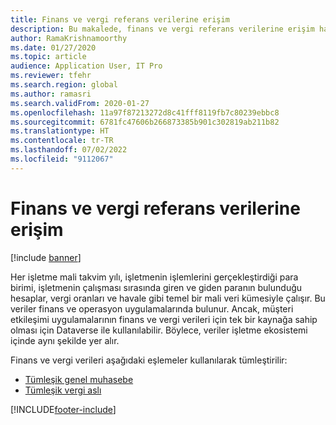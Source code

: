 ```yaml
---
title: Finans ve vergi referans verilerine erişim
description: Bu makalede, finans ve vergi referans verilerine erişim hakkında bilgi sağlanmaktadır.
author: RamaKrishnamoorthy
ms.date: 01/27/2020
ms.topic: article
audience: Application User, IT Pro
ms.reviewer: tfehr
ms.search.region: global
ms.author: ramasri
ms.search.validFrom: 2020-01-27
ms.openlocfilehash: 11a97f87213272d8c41fff8119fb7c80239ebbc8
ms.sourcegitcommit: 6781fc47606b266873385b901c302819ab211b82
ms.translationtype: HT
ms.contentlocale: tr-TR
ms.lasthandoff: 07/02/2022
ms.locfileid: "9112067"
---
```

# <a name="access-to-finance-and-tax-reference-data"></a>Finans ve vergi referans verilerine erişim

[!include [banner](../../includes/banner.md)]



Her işletme mali takvim yılı, işletmenin işlemlerini gerçekleştirdiği para birimi, işletmenin çalışması sırasında giren ve giden paranın bulunduğu hesaplar, vergi oranları ve havale gibi temel bir mali veri kümesiyle çalışır. Bu veriler finans ve operasyon uygulamalarında bulunur. Ancak, müşteri etkileşimi uygulamalarının finans ve vergi verileri için tek bir kaynağa sahip olması için Dataverse ile kullanılabilir. Böylece, veriler işletme ekosistemi içinde aynı şekilde yer alır.

Finans ve vergi verileri aşağıdaki eşlemeler kullanılarak tümleştirilir:

+ [Tümleşik genel muhasebe](ledger-mapping.md)
+ [Tümleşik vergi aslı](tax-mapping.md)

[!INCLUDE[footer-include](../../../../includes/footer-banner.md)]

